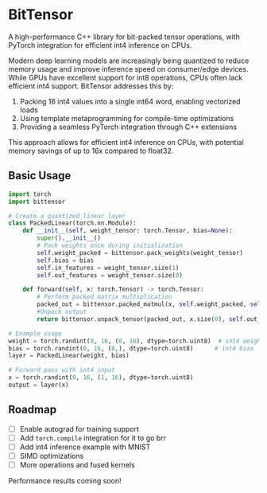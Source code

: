 # BitTensor

A high-performance C++ library for bit-packed tensor operations, with PyTorch integration for efficient int4 inference on CPUs.

Modern deep learning models are increasingly being quantized to reduce memory usage and improve inference speed on consumer/edge devices. While GPUs have excellent support for int8 operations, CPUs often lack efficient int4 support. BitTensor addresses this by:

1. Packing 16 int4 values into a single int64 word, enabling vectorized loads
2. Using template metaprogramming for compile-time optimizations
3. Providing a seamless PyTorch integration through C++ extensions

This approach allows for efficient int4 inference on CPUs, with potential memory savings of up to 16x compared to float32.

## Basic Usage

```python
import torch
import bittensor

# Create a quantized linear layer
class PackedLinear(torch.nn.Module):
    def __init__(self, weight_tensor: torch.Tensor, bias=None):
        super().__init__()
        # Pack weights once during initialization
        self.weight_packed = bittensor.pack_weights(weight_tensor)
        self.bias = bias
        self.in_features = weight_tensor.size(1)
        self.out_features = weight_tensor.size(0)

    def forward(self, x: torch.Tensor) -> torch.Tensor:    
        # Perform packed matrix multiplication
        packed_out = bittensor.packed_matmul(x, self.weight_packed, self.bias)
        #Unpack output
        return bittensor.unpack_tensor(packed_out, x.size(0), self.out_features)

# Example usage
weight = torch.randint(0, 16, (8, 16), dtype=torch.uint8)  # int4 weights
bias = torch.randint(0, 16, (8,), dtype=torch.uint8)      # int4 bias
layer = PackedLinear(weight, bias)

# Forward pass with int4 input
x = torch.randint(0, 16, (1, 16), dtype=torch.uint8)
output = layer(x)
```

## Roadmap

- [ ] Enable autograd for training support
- [ ] Add `torch.compile` integration for it to go brr
- [ ] Add int4 inference example with MNIST
- [ ] SIMD optimizations
- [ ] More operations and fused kernels

Performance results coming soon!